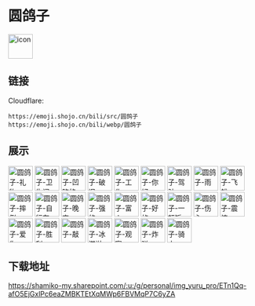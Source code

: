 # 圆鸽子
<img src="https://emoji.shojo.cn/bili/src/圆鸽子/icon.png" width="50" height="50" alt="icon">

## 链接
Cloudflare:
```
https://emoji.shojo.cn/bili/src/圆鸽子
https://emoji.shojo.cn/bili/webp/圆鸽子
```
## 展示
<img src="https://emoji.shojo.cn/bili/src/圆鸽子/圆鸽子-礼物.png" width="50" height="50" alt="圆鸽子-礼物">
<img src="https://emoji.shojo.cn/bili/src/圆鸽子/圆鸽子-卫生间.png" width="50" height="50" alt="圆鸽子-卫生间">
<img src="https://emoji.shojo.cn/bili/src/圆鸽子/圆鸽子-凹陷的.png" width="50" height="50" alt="圆鸽子-凹陷的">
<img src="https://emoji.shojo.cn/bili/src/圆鸽子/圆鸽子-破旧.png" width="50" height="50" alt="圆鸽子-破旧">
<img src="https://emoji.shojo.cn/bili/src/圆鸽子/圆鸽子-工作.png" width="50" height="50" alt="圆鸽子-工作">
<img src="https://emoji.shojo.cn/bili/src/圆鸽子/圆鸽子-你好.png" width="50" height="50" alt="圆鸽子-你好">
<img src="https://emoji.shojo.cn/bili/src/圆鸽子/圆鸽子-驾驶.png" width="50" height="50" alt="圆鸽子-驾驶">
<img src="https://emoji.shojo.cn/bili/src/圆鸽子/圆鸽子-雨.png" width="50" height="50" alt="圆鸽子-雨">
<img src="https://emoji.shojo.cn/bili/src/圆鸽子/圆鸽子-飞船.png" width="50" height="50" alt="圆鸽子-飞船">
<img src="https://emoji.shojo.cn/bili/src/圆鸽子/圆鸽子-摔倒.png" width="50" height="50" alt="圆鸽子-摔倒">
<img src="https://emoji.shojo.cn/bili/src/圆鸽子/圆鸽子-自行车.png" width="50" height="50" alt="圆鸽子-自行车">
<img src="https://emoji.shojo.cn/bili/src/圆鸽子/圆鸽子-晚安.png" width="50" height="50" alt="圆鸽子-晚安">
<img src="https://emoji.shojo.cn/bili/src/圆鸽子/圆鸽子-强的.png" width="50" height="50" alt="圆鸽子-强的">
<img src="https://emoji.shojo.cn/bili/src/圆鸽子/圆鸽子-富人.png" width="50" height="50" alt="圆鸽子-富人">
<img src="https://emoji.shojo.cn/bili/src/圆鸽子/圆鸽子-好的.png" width="50" height="50" alt="圆鸽子-好的">
<img src="https://emoji.shojo.cn/bili/src/圆鸽子/圆鸽子-一顿饭.png" width="50" height="50" alt="圆鸽子-一顿饭">
<img src="https://emoji.shojo.cn/bili/src/圆鸽子/圆鸽子-伤心.png" width="50" height="50" alt="圆鸽子-伤心">
<img src="https://emoji.shojo.cn/bili/src/圆鸽子/圆鸽子-震惊.png" width="50" height="50" alt="圆鸽子-震惊">
<img src="https://emoji.shojo.cn/bili/src/圆鸽子/圆鸽子-爱你.png" width="50" height="50" alt="圆鸽子-爱你">
<img src="https://emoji.shojo.cn/bili/src/圆鸽子/圆鸽子-胜利.png" width="50" height="50" alt="圆鸽子-胜利">
<img src="https://emoji.shojo.cn/bili/src/圆鸽子/圆鸽子-敲.png" width="50" height="50" alt="圆鸽子-敲">
<img src="https://emoji.shojo.cn/bili/src/圆鸽子/圆鸽子-冰淇淋.png" width="50" height="50" alt="圆鸽子-冰淇淋">
<img src="https://emoji.shojo.cn/bili/src/圆鸽子/圆鸽子-观察.png" width="50" height="50" alt="圆鸽子-观察">
<img src="https://emoji.shojo.cn/bili/src/圆鸽子/圆鸽子-炸弹.png" width="50" height="50" alt="圆鸽子-炸弹">
<img src="https://emoji.shojo.cn/bili/src/圆鸽子/圆鸽子-骑士.png" width="50" height="50" alt="圆鸽子-骑士">

## 下载地址

https://shamiko-my.sharepoint.com/:u:/g/personal/img_yuru_pro/ETn1Qq-afO5EjGxlPc6eaZMBKTEtXqMWp6FBVMqP7C6yZA